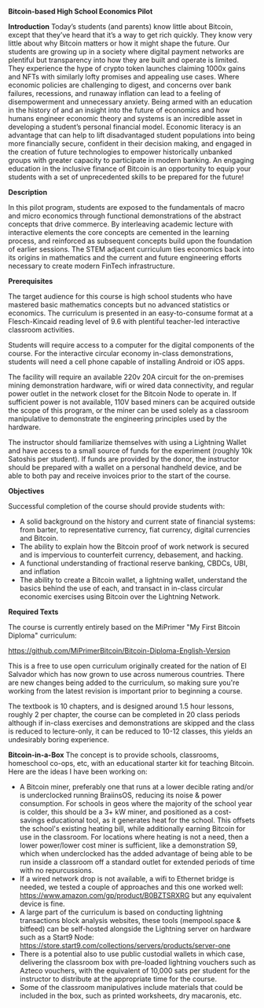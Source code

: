 **Bitcoin-based High School Economics Pilot**

**Introduction**
Today’s students (and parents) know little about Bitcoin, except that they’ve heard that it’s a way to get rich quickly. They know very little about why Bitcoin matters or how it might shape the future. Our students are growing up in a society where digital payment networks are plentiful but transparency into how they are built and operate is limited. They experience the hype of crypto token launches claiming 1000x gains and NFTs with similarly lofty promises and appealing use cases. Where economic policies are challenging to digest, and concerns over bank failures, recessions, and runaway inflation can lead to a feeling of disempowerment and unnecessary anxiety. Being armed with an education in the history of and an insight into the future of economics and how humans engineer economic theory and systems is an incredible asset in developing a student’s personal financial model. Economic literacy is an advantage that can help to lift disadvantaged student populations into being more financially secure, confident in their decision making, and engaged in the creation of future technologies to empower historically unbanked groups with greater capacity to participate in modern banking. An engaging education in the inclusive finance of Bitcoin is an opportunity to equip your students with a set of unprecedented skills to be prepared for the future!

**Description**

In this pilot program, students are exposed to the fundamentals of macro and micro economics through functional demonstrations of the abstract concepts that drive commerce. By interleaving academic lecture with interactive elements the core concepts are cemented in the learning process, and reinforced as subsequent concepts build upon the foundation of earlier sessions. The STEM adjacent curriculum ties economics back into its origins in mathematics and the current and future engineering efforts necessary to create modern FinTech infrastructure.

**Prerequisites**

The target audience for this course is high school students who have mastered basic mathematics concepts but no advanced statistics or economics. The curriculum is presented in an easy-to-consume format at a Flesch-Kincaid reading level of 9.6 with plentiful teacher-led interactive classroom activities.

Students will require access to a computer for the digital components of the course. For the interactive circular economy in-class demonstrations, students will need a cell phone capable of installing Android or iOS apps.

The facility will require an available 220v 20A circuit for the on-premises mining demonstration hardware, wifi or wired data connectivity, and regular power outlet in the network closet for the Bitcoin Node to operate in. If sufficient power is not available, 110V based miners can be acquired outside the scope of this program, or the miner can be used solely as a classroom manipulative to demonstrate the engineering principles used by the hardware.

The instructor should familiarize themselves with using a Lightning Wallet and have access to a small source of funds for the experiment (roughly 10k Satoshis per student). If funds are provided by the donor, the instructor should be prepared with a wallet on a personal handheld device, and be able to both pay and receive invoices prior to the start of the course.

**Objectives**

Successful completion of the course should provide students with:

-   A solid background on the history and current state of financial systems: from barter, to representative currency, fiat currency, digital currencies and Bitcoin.
-   The ability to explain how the Bitcoin proof of work network is secured and is impervious to counterfeit currency, debasement, and hacking.
-   A functional understanding of fractional reserve banking, CBDCs, UBI, and inflation
-   The ability to create a Bitcoin wallet, a lightning wallet, understand the basics behind the use of each, and transact in in-class circular economic exercises using Bitcoin over the Lightning Network.

**Required Texts**

The course is currently entirely based on the MiPrimer "My First Bitcoin Diploma" curriculum:

<https://github.com/MiPrimerBitcoin/Bitcoin-Diploma-English-Version>

This is a free to use open curriculum originally created for the nation of El Salvador which has now grown to use across numerous countries. There are new changes being added to the curriculum, so making sure you're working from the latest revision is important prior to beginning a course.

The textbook is 10 chapters, and is designed around 1.5 hour lessons, roughly 2 per chapter, the course can be completed in 20 class periods although if in-class exercises and demonstrations are skipped and the class is reduced to lecture-only, it can be reduced to 10-12 classes, this yields an undesirably boring experience.

**Bitcoin-in-a-Box**
The concept is to provide schools, classrooms, homeschool co-ops, etc, with an educational starter kit for teaching Bitcoin. Here are the ideas I have been working on:
* A Bitcoin miner, preferably one that runs at a lower decible rating and/or is underclocked running BraiinsOS, reducing its noise & power consumption. For schools in geos where the majority of the school year is colder, this should be a 3+ kW miner, and positioned as a cost-savings educational tool, as it generates heat for the school. This offsets the school's existing heating bill, while additionally earning Bitcoin for use in the classroom. For locations where heating is not a need, then a lower power/lower cost miner is sufficient, like a demonstration S9, which when underclocked has the added advantage of being able to be run inside a classroom off a standard outlet for extended periods of time with no repurcussions.
* If a wired network drop is not available, a wifi to Ethernet bridge is needed, we tested a couple of approaches and this one worked well: https://www.amazon.com/gp/product/B0BZTSRXRG but any equivalent device is fine.
* A large part of the curriculum is based on conducting lightning transactions block analysis websites, these tools (mempool.space & bitfeed) can be self-hosted alongside the Lightning server on hardware such as a Start9 Node: https://store.start9.com/collections/servers/products/server-one
* There is a potential also to use public custodial wallets in which case, delivering the classroom box with pre-loaded lightning vouchers such as Azteco vouchers, with the equivalent of 10,000 sats per student for the instructor to distribute at the appropriate time for the course.
* Some of the classroom manipulatives include materials that could be included in the box, such as printed worksheets, dry macaronis, etc.
